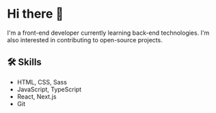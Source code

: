 # Hi there 👋

I'm a front-end developer currently learning back-end technologies. I'm also interested in contributing to open-source projects.

## 🛠 Skills
- HTML, CSS, Sass
- JavaScript, TypeScript
- React, Next.js
- Git
